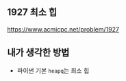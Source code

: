 ## 1927 최소 힙

<https://www.acmicpc.net/problem/1927>

## 내가 생각한 방법

<!-- ![이미지](./img.png) -->

- 파이썬 기본 `heapq`는 최소 힙
